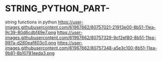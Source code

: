 # STRING_PYTHON_PART-
string functions in python
https://user-images.githubusercontent.com/61967662/80757021-21913e00-8b51-11ea-9c39-80d6cdbf49e7.png
https://user-images.githubusercontent.com/61967662/80757329-9cf2ef80-8b51-11ea-997a-d280eaf803c0.png
https://user-images.githubusercontent.com/61967662/80757348-a5e3c100-8b51-11ea-9b81-8b10781eeda3.png
